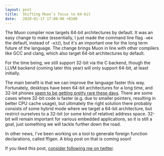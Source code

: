 ```yaml
---
layout: post
title:  Shifting Muon's focus to 64-bit
date:   2020-01-17 17:00:00 +0100
---
```


The Muon compiler now targets 64-bit architectures by default. It was an easy change to make (essentially, I just made the command line flag `-m64` the default, instead of `-m32`), but it's an important one for the long term future of the language. The change brings Muon in line with other compilers like GCC and clang, which also target 64-bit architectures by default.

For the time being, we still support 32-bit via the C backend, though the LLVM backend (coming later this year) will only support 64-bit, at least initially.

The main benefit is that we can improve the language faster this way. Fortunately, desktops have been 64-bit architectures for a long time, and 32-bit phones [seem to be getting pretty rare these days](https://www.arm.com/blogs/blueprint/android-64bit-future-mobile). There are some cases where 32-bit code is faster (e.g. due to smaller pointers, resulting in better CPU cache usage), but ultimately the right solution there probably consists of some hybrid mode where we target a 64-bit architecture, but restrict ourselves to a 32-bit (or some kind of relative) address space. 32-bit will remain important for various embedded applications, so it is still a goal, just something we will tackle further down the road.

In other news, I've been working on a tool to generate foreign function declarations, called ffigen. A blog post on that is coming soon!

If you liked this post, [consider following me on twitter](https://twitter.com/nickmqb).
